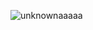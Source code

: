 ![unknownaaaaa](https://user-images.githubusercontent.com/105936425/191105941-ca69892d-ada2-46f5-a9d7-e011b1f7762e.png)
